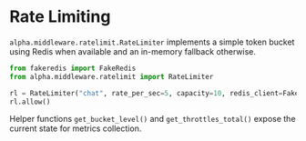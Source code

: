 # Rate Limiting

`alpha.middleware.ratelimit.RateLimiter` implements a simple token bucket using
Redis when available and an in-memory fallback otherwise.

```python
from fakeredis import FakeRedis
from alpha.middleware.ratelimit import RateLimiter

rl = RateLimiter("chat", rate_per_sec=5, capacity=10, redis_client=FakeRedis())
rl.allow()
```

Helper functions `get_bucket_level()` and `get_throttles_total()` expose the
current state for metrics collection.
